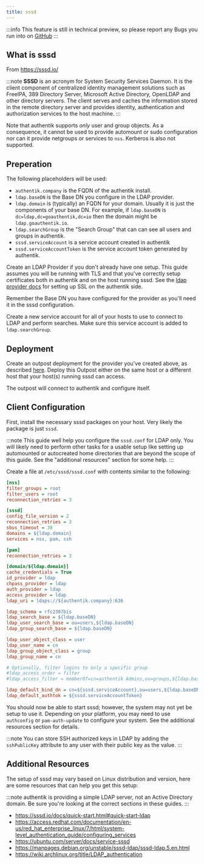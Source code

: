 ```yaml
---
title: sssd
---
```


:::info
This feature is still in technical preview, so please report any
Bugs you run into on [GitHub](https://github.com/goauthentik/authentik/issues)
:::

## What is sssd

From https://sssd.io/

:::note
**SSSD** is an acronym for System Security Services Daemon. It is the client component of centralized identity management solutions such as FreeIPA, 389 Directory Server, Microsoft Active Directory, OpenLDAP and other directory servers. The client serves and caches the information stored in the remote directory server and provides identity, authentication and authorization services to the host machine.
:::

Note that authentik supports _only_ user and group objects. As
a consequence, it cannot be used to provide automount or sudo
configuration nor can it provide netgroups or services to `nss`.
Kerberos is also not supported.

## Preperation

The following placeholders will be used:

- `authentik.company` is the FQDN of the authentik install.
- `ldap.baseDN` is the Base DN you configure in the LDAP provider.
- `ldap.domain` is (typically) an FQDN for your domain. Usually
  it is just the components of your base DN. For example, if
  `ldap.baseDN` is `dc=ldap,dc=goauthentik,dc=io` then the domain
  might be `ldap.goauthentik.io`.
- `ldap.searchGroup` is the "Search Group" that can can see all
  users and groups in authentik.
- `sssd.serviceAccount` is a service account created in authentik
- `sssd.serviceAccountToken` is the service account token generated
  by authentik.

Create an LDAP Provider if you don't already have one setup.
This guide assumes you will be running with TLS and that you've
correctly setup certificates both in authentik and on the host
running sssd. See the [ldap provider docs](../../../docs/providers/ldap) for setting up SSL on the authentik side.

Remember the Base DN you have configured for the provider as you'll
need it in the sssd configuration.

Create a new service account for all of your hosts to use to connect
to LDAP and perform searches. Make sure this service account is added
to `ldap.searchGroup`.

## Deployment

Create an outpost deployment for the provider you've created above, as described [here](../../../docs/outposts/). Deploy this Outpost either on the same host or a different host that your
host(s) running sssd can access.

The outpost will connect to authentik and configure itself.

## Client Configuration

First, install the necessary sssd packages on your host. Very likely
the package is just `sssd`.

:::note
This guide well help you configure the `sssd.conf` for LDAP only. You
will likely need to perform other tasks for a usable setup
like setting up automounted or autocreated home directories that
are beyond the scope of this guide. See the "additional resources"
section for some help.
:::

Create a file at `/etc/sssd/sssd.conf` with contents similar to
the following:

```ini
[nss]
filter_groups = root
filter_users = root
reconnection_retries = 3

[sssd]
config_file_version = 2
reconnection_retries = 3
sbus_timeout = 30
domains = ${ldap.domain}
services = nss, pam, ssh

[pam]
reconnection_retries = 3

[domain/${ldap.domain}]
cache_credentials = True
id_provider = ldap
chpass_provider = ldap
auth_provider = ldap
access_provider = ldap
ldap_uri = ldaps://${authentik.company}:636

ldap_schema = rfc2307bis
ldap_search_base = ${ldap.baseDN}
ldap_user_search_base = ou=users,${ldap.baseDN}
ldap_group_search_base = ${ldap.baseDN}

ldap_user_object_class = user
ldap_user_name = cn
ldap_group_object_class = group
ldap_group_name = cn

# Optionally, filter logins to only a specific group
#ldap_access_order = filter
#ldap_access_filter = memberOf=cn=authentik Admins,ou=groups,${ldap.baseDN}

ldap_default_bind_dn = cn=${sssd.serviceAccount},ou=users,${ldap.baseDN}
ldap_default_authtok = ${sssd.serviceAccountToken}
```

You should now be able to start sssd; however, the system may not
yet be setup to use it. Depending on your platform, you may need to
use `authconfig` or `pam-auth-update` to configure your system. See
the additional resources section for details.

:::note
You can store SSH authorized keys in LDAP by adding the
`sshPublicKey` attribute to any user with their public key as
the value.
:::

## Additional Resources

The setup of sssd may vary based on Linux distribution and version,
here are some resources that can help you get this setup:

:::note
authentik is providing a simple LDAP server, not an Active Directory
domain. Be sure you're looking at the correct sections in these guides.
:::

- https://sssd.io/docs/quick-start.html#quick-start-ldap
- https://access.redhat.com/documentation/en-us/red_hat_enterprise_linux/7/html/system-level_authentication_guide/configuring_services
- https://ubuntu.com/server/docs/service-sssd
- https://manpages.debian.org/unstable/sssd-ldap/sssd-ldap.5.en.html
- https://wiki.archlinux.org/title/LDAP_authentication
